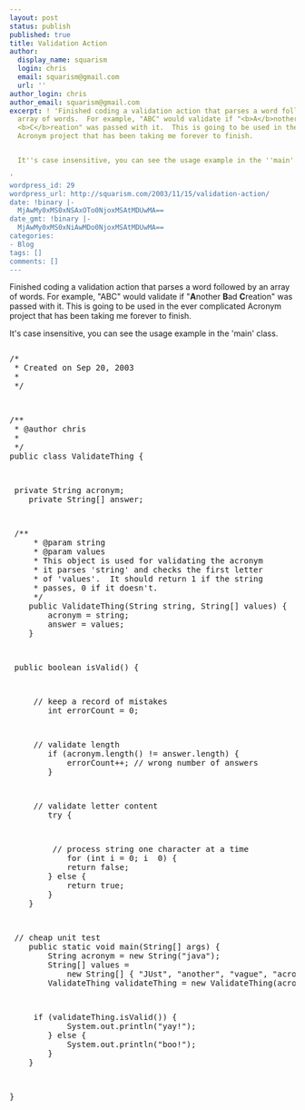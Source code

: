 ```yaml
---
layout: post
status: publish
published: true
title: Validation Action
author:
  display_name: squarism
  login: chris
  email: squarism@gmail.com
  url: ''
author_login: chris
author_email: squarism@gmail.com
excerpt: ! 'Finished coding a validation action that parses a word followed by an
  array of words.  For example, "ABC" would validate if "<b>A</b>nother <b>B</b>ad
  <b>C</b>reation" was passed with it.  This is going to be used in the ever complicated
  Acronym project that has been taking me forever to finish.


  It''s case insensitive, you can see the usage example in the ''main'' class.

'
wordpress_id: 29
wordpress_url: http://squarism.com/2003/11/15/validation-action/
date: !binary |-
  MjAwMy0xMS0xNSAxOTo0NjoxMSAtMDUwMA==
date_gmt: !binary |-
  MjAwMy0xMS0xNiAwMDo0NjoxMSAtMDUwMA==
categories:
- Blog
tags: []
comments: []
---
```

<p>Finished coding a validation action that parses a word followed by an array of words.  For example, "ABC" would validate if "<b>A</b>nother <b>B</b>ad <b>C</b>reation" was passed with it.  This is going to be used in the ever complicated Acronym project that has been taking me forever to finish.</p>
<p>It's case insensitive, you can see the usage example in the 'main' class.
<a id="more"></a><a id="more-29"></a></p>
<pre>
<p>/*
 * Created on Sep 20, 2003
 *
 */</p>
<p>/**
 * @author chris
 *
 */
public class ValidateThing {</p>
<p>	private String acronym;
	private String[] answer;</p>
<p>	/**
	 * @param string
	 * @param values
	 * This object is used for validating the acronym
	 * it parses 'string' and checks the first letter
	 * of 'values'.  It should return 1 if the string
	 * passes, 0 if it doesn't.
	 */
	public ValidateThing(String string, String[] values) {
		acronym = string;
		answer = values;
	}</p>
<p>	public boolean isValid() {</p>
<p>		// keep a record of mistakes
		int errorCount = 0;</p>
<p>		// validate length
		if (acronym.length() != answer.length) {
			errorCount++; // wrong number of answers
		}</p>
<p>		// validate letter content
		try {</p>
<p>			// process string one character at a time
			for (int i = 0; i <acronym> 0) {
			return false;
		} else {
			return true;
		}
	}</p>
<p>	// cheap unit test
	public static void main(String[] args) {
		String acronym = new String("java");
		String[] values =
			new String[] { "JUst", "another", "vague", "acronym" };
		ValidateThing validateThing = new ValidateThing(acronym, values);</p>
<p>		if (validateThing.isValid()) {
			System.out.println("yay!");
		} else {
			System.out.println("boo!");
		}
	}</p>
<p>}
</pre></p>

